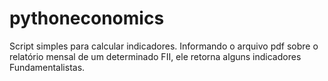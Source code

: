 # pythoneconomics


Script simples para calcular indicadores.
Informando o arquivo pdf sobre o relatório mensal de um determinado FII, ele retorna alguns indicadores Fundamentalistas.



